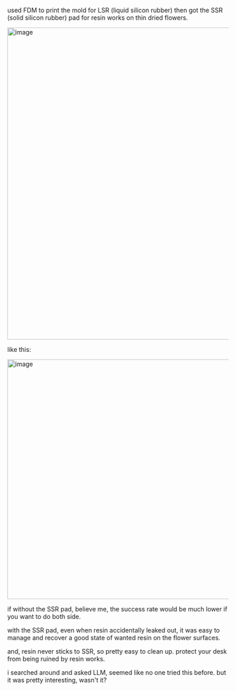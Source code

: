 
used FDM to print the mold for LSR (liquid silicon rubber) then got the SSR (solid silicon rubber) pad for resin works on thin dried flowers. 

<img width="819" height="708" alt="image" src="https://github.com/user-attachments/assets/dfbac8e8-688c-4fb3-bc23-feb8c4a55da0" />

like this: 

<img width="951" height="544" alt="image" src="https://github.com/user-attachments/assets/35fb85fc-12e2-454c-8247-df497ce85fbc" />

if without the SSR pad, believe me, the success rate would be much lower if you want to do both side. 

with the SSR pad, even when resin accidentally leaked out, it was easy to manage and recover a good state of wanted resin on the flower surfaces. 

and, resin never sticks to SSR, so pretty easy to clean up. protect your desk from being ruined by resin works. 

i searched around and asked LLM, seemed like no one tried this before. but it was pretty interesting, wasn't it?
